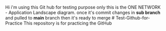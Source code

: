 Hi 
i'm using this Git hub for testing purpose only
this is the ONE NETWORK - Application Landscape diagram.
once it's commit changes in **sub branch** and pulled to **main** branch then it's ready to merge  # Test-Github-for-Practice
This repository is for practicing the GitHub
